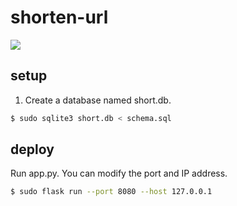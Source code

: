 # shorten-url
<img src="https://img.shields.io/badge/testing-red"></img>
## setup
1. Create a database named short.db.
```sh
$ sudo sqlite3 short.db < schema.sql
```
## deploy
Run app.py. You can modify the port and IP address.
```sh
$ sudo flask run --port 8080 --host 127.0.0.1
```
